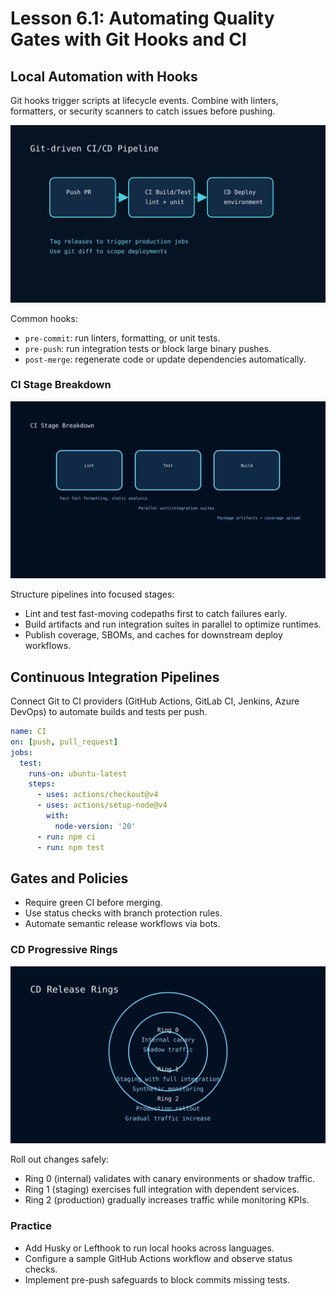 # Lesson 6.1: Automating Quality Gates with Git Hooks and CI

## Local Automation with Hooks

Git hooks trigger scripts at lifecycle events. Combine with linters, formatters, or security scanners to catch issues before pushing.

![CI/CD Pipeline](../../../../resources/git/git_ci_cd_pipeline.svg)

Common hooks:

- `pre-commit`: run linters, formatting, or unit tests.
- `pre-push`: run integration tests or block large binary pushes.
- `post-merge`: regenerate code or update dependencies automatically.

### CI Stage Breakdown

![CI Stage Breakdown](../../../../resources/git/git_ci_stage_breakdown.svg)

Structure pipelines into focused stages:

- Lint and test fast-moving codepaths first to catch failures early.
- Build artifacts and run integration suites in parallel to optimize runtimes.
- Publish coverage, SBOMs, and caches for downstream deploy workflows.

## Continuous Integration Pipelines

Connect Git to CI providers (GitHub Actions, GitLab CI, Jenkins, Azure DevOps) to automate builds and tests per push.

```yaml
name: CI
on: [push, pull_request]
jobs:
  test:
    runs-on: ubuntu-latest
    steps:
      - uses: actions/checkout@v4
      - uses: actions/setup-node@v4
        with:
          node-version: '20'
      - run: npm ci
      - run: npm test
```

## Gates and Policies

- Require green CI before merging.
- Use status checks with branch protection rules.
- Automate semantic release workflows via bots.

### CD Progressive Rings

![CD Release Rings](../../../../resources/git/git_cd_release_rings.svg)

Roll out changes safely:

- Ring 0 (internal) validates with canary environments or shadow traffic.
- Ring 1 (staging) exercises full integration with dependent services.
- Ring 2 (production) gradually increases traffic while monitoring KPIs.

### Practice

- Add Husky or Lefthook to run local hooks across languages.
- Configure a sample GitHub Actions workflow and observe status checks.
- Implement pre-push safeguards to block commits missing tests.
